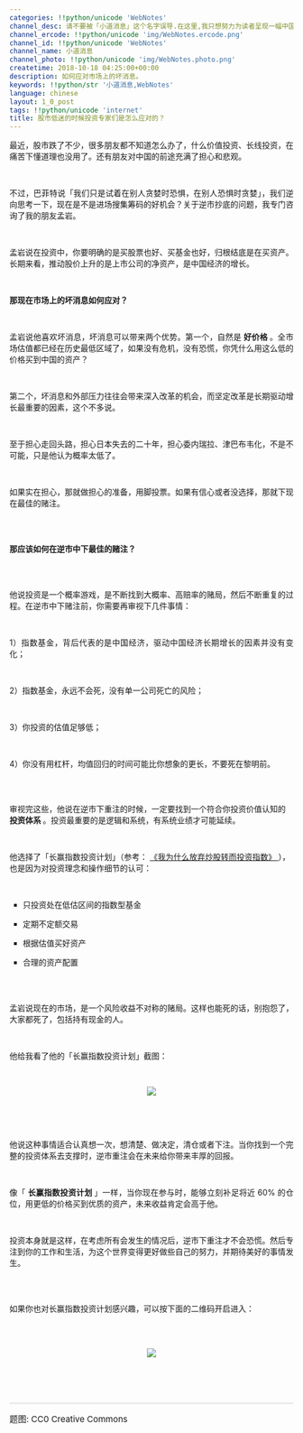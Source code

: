 ```yaml
---
categories: !!python/unicode 'WebNotes'
channel_desc: 请不要被「小道消息」这个名字误导.在这里,我只想努力为读者呈现一幅中国互联网的清明上河图.
channel_ercode: !!python/unicode 'img/WebNotes.ercode.png'
channel_id: !!python/unicode 'WebNotes'
channel_name: 小道消息
channel_photo: !!python/unicode 'img/WebNotes.photo.png'
createtime: 2018-10-18 04:25:00+00:00
description: 如何应对市场上的坏消息。
keywords: !!python/str '小道消息,WebNotes'
language: chinese
layout: 1_0_post
tags: !!python/unicode 'internet'
title: 股市低迷的时候投资专家们是怎么应对的？
---
```

<div class="rich_media_content" id="js_content">
<p style="text-align: justify;">
         最近，股市跌了不少，很多朋友都不知道怎么办了，什么价值投资、长线投资，在痛苦下懂道理也没用了。还有朋友对中国的前途充满了担心和悲观。
        </p>
<p>
<br style="max-width: 100%;box-sizing: border-box !important;word-wrap: break-word !important;"/>
</p>
<p style="text-align: justify;">
         不过，巴菲特说「我们只是试着在别人贪婪时恐惧，在别人恐惧时贪婪」，我们逆向思考一下，现在是不是进场搜集筹码的好机会？关于逆市抄底的问题，我专门咨询了我的朋友孟岩。
        </p>
<p>
<br style="max-width: 100%;box-sizing: border-box !important;word-wrap: break-word !important;"/>
</p>
<p style="text-align: justify;">
         孟岩说在投资中，你要明确的是买股票也好、买基金也好，归根结底是在买资产。长期来看，推动股价上升的是上市公司的净资产，是中国经济的增长。
        </p>
<p>
<span style="max-width: 100%;letter-spacing: 1px;color: rgb(0, 0, 0);box-sizing: border-box !important;word-wrap: break-word !important;">
<br style="max-width: 100%;box-sizing: border-box !important;word-wrap: break-word !important;"/>
</span>
</p>
<p>
<strong>
          那现在市场上的坏消息如何应对？
         </strong>
</p>
<p>
<br style="max-width: 100%;box-sizing: border-box !important;word-wrap: break-word !important;"/>
</p>
<p style="text-align: justify;">
         孟岩说他喜欢坏消息，坏消息可以带来两个优势。第一个，自然是
         <strong>
          好价格
         </strong>
         。全市场估值都已经在历史最低区域了，如果没有危机，没有恐慌，你凭什么用这么低的价格买到中国的资产？
        </p>
<p>
<br style="max-width: 100%;box-sizing: border-box !important;word-wrap: break-word !important;"/>
</p>
<p style="text-align: justify;">
         第二个，坏消息和外部压力往往会带来深入改革的机会，而坚定改革是长期驱动增长最重要的因素，这个不多说。
        </p>
<p>
<br style="max-width: 100%;box-sizing: border-box !important;word-wrap: break-word !important;"/>
</p>
<p style="text-align: justify;">
         至于担心走回头路，担心日本失去的二十年，担心委内瑞拉、津巴布韦化，不是不可能，只是他认为概率太低了。
        </p>
<p>
<br style="max-width: 100%;box-sizing: border-box !important;word-wrap: break-word !important;"/>
</p>
<p style="text-align: justify;">
         如果实在担心，那就做担心的准备，用脚投票。如果有信心或者没选择，那就下现在最佳的赌注。
        </p>
<p style='margin-right: 8px;margin-bottom: 5px;margin-left: 8px;max-width: 100%;min-height: 1em;caret-color: rgb(51, 51, 51);color: rgb(51, 51, 51);font-family: -apple-system-font, BlinkMacSystemFont, "Helvetica Neue", "PingFang SC", "Hiragino Sans GB", "Microsoft YaHei UI", "Microsoft YaHei", Arial, sans-serif;font-size: 17px;letter-spacing: 0.5440000295639038px;text-align: justify;white-space: normal;line-height: 1.75em;box-sizing: border-box !important;word-wrap: break-word !important;'>
<span style="max-width: 100%;letter-spacing: 1px;color: rgb(0, 0, 0);box-sizing: border-box !important;word-wrap: break-word !important;">
<br style="max-width: 100%;box-sizing: border-box !important;word-wrap: break-word !important;"/>
</span>
</p>
<p>
<strong>
          那应该如何在逆市中下最佳的赌注？
         </strong>
</p>
<p style='margin-right: 8px;margin-bottom: 5px;margin-left: 8px;max-width: 100%;min-height: 1em;caret-color: rgb(51, 51, 51);color: rgb(51, 51, 51);font-family: -apple-system-font, BlinkMacSystemFont, "Helvetica Neue", "PingFang SC", "Hiragino Sans GB", "Microsoft YaHei UI", "Microsoft YaHei", Arial, sans-serif;font-size: 17px;letter-spacing: 0.5440000295639038px;text-align: justify;white-space: normal;line-height: 1.75em;box-sizing: border-box !important;word-wrap: break-word !important;'>
<span style="max-width: 100%;letter-spacing: 1px;color: rgb(0, 0, 0);box-sizing: border-box !important;word-wrap: break-word !important;">
<br style="max-width: 100%;box-sizing: border-box !important;word-wrap: break-word !important;"/>
</span>
</p>
<p style="text-align: justify;">
         他说投资是一个概率游戏，是不断找到大概率、高赔率的赌局，然后不断重复的过程。在逆市中下赌注前，你需要再审视下几件事情：
        </p>
<p>
<br style="max-width: 100%;box-sizing: border-box !important;word-wrap: break-word !important;"/>
</p>
<p style="text-align: justify;">
         1）指数基金，背后代表的是中国经济，驱动中国经济长期增长的因素并没有变化；
        </p>
<p>
<br style="max-width: 100%;box-sizing: border-box !important;word-wrap: break-word !important;"/>
</p>
<p style="text-align: justify;">
         2）指数基金，永远不会死，没有单一公司死亡的风险；
        </p>
<p>
<br style="max-width: 100%;box-sizing: border-box !important;word-wrap: break-word !important;"/>
</p>
<p style="text-align: justify;">
         3）你投资的估值足够低；
        </p>
<p>
<br style="max-width: 100%;box-sizing: border-box !important;word-wrap: break-word !important;"/>
</p>
<p style="text-align: justify;">
         4）你没有用杠杆，均值回归的时间可能比你想象的更长，不要死在黎明前。
        </p>
<p style='margin-right: 8px;margin-bottom: 5px;margin-left: 8px;max-width: 100%;min-height: 1em;caret-color: rgb(51, 51, 51);color: rgb(51, 51, 51);font-family: -apple-system-font, BlinkMacSystemFont, "Helvetica Neue", "PingFang SC", "Hiragino Sans GB", "Microsoft YaHei UI", "Microsoft YaHei", Arial, sans-serif;font-size: 17px;letter-spacing: 0.5440000295639038px;text-align: justify;white-space: normal;line-height: 1.75em;box-sizing: border-box !important;word-wrap: break-word !important;'>
<span style="max-width: 100%;letter-spacing: 1px;color: rgb(0, 0, 0);box-sizing: border-box !important;word-wrap: break-word !important;">
<br style="max-width: 100%;box-sizing: border-box !important;word-wrap: break-word !important;"/>
</span>
</p>
<p>
         审视完这些，他说在逆市下重注的时候，一定要找到一个符合你投资价值认知的
         <strong>
          投资体系
         </strong>
         。投资最重要的是逻辑和系统，有系统业绩才可能延续。
        </p>
<p>
<br style="max-width: 100%;box-sizing: border-box !important;word-wrap: break-word !important;"/>
</p>
<p>
         他选择了「长赢指数投资计划」（参考：
         <a href="http://mp.weixin.qq.com/s?__biz=MjM5ODIyMTE0MA==&amp;mid=2650969897&amp;idx=1&amp;sn=a0af05ae33a7a8c640a2c9bb598ae264&amp;chksm=bd3833128a4fba0466ea0dcfdb70b3805a898855644750e7e7252d26cb0a553f100a830d84b4&amp;scene=21#wechat_redirect" target="_blank">
          《我为什么放弃炒股转而投资指数》
         </a>
         ），也是因为对投资理念和操作细节的认可：
        </p>
<p>
<br/>
</p>
<ul class="list-paddingleft-2" style="list-style-type: square;">
<li>
<p>
           只投资处在低估区间的指数型基金
          </p>
</li>
<li>
<p>
           定期不定额交易
          </p>
</li>
<li>
<p>
           根据估值买好资产
          </p>
</li>
<li>
<p>
           合理的资产配置
          </p>
</li>
</ul>
<p style='margin-right: 8px;margin-bottom: 5px;margin-left: 8px;max-width: 100%;min-height: 1em;caret-color: rgb(51, 51, 51);color: rgb(51, 51, 51);font-family: -apple-system-font, BlinkMacSystemFont, "Helvetica Neue", "PingFang SC", "Hiragino Sans GB", "Microsoft YaHei UI", "Microsoft YaHei", Arial, sans-serif;font-size: 17px;letter-spacing: 0.5440000295639038px;text-align: justify;white-space: normal;line-height: 1.75em;box-sizing: border-box !important;word-wrap: break-word !important;'>
<br style="max-width: 100%;box-sizing: border-box !important;word-wrap: break-word !important;"/>
</p>
<p style="text-align: justify;">
         孟岩说现在的市场，是一个风险收益不对称的赌局。这样也能死的话，别抱怨了，大家都死了，包括持有现金的人。
        </p>
<p>
<br style="max-width: 100%;box-sizing: border-box !important;word-wrap: break-word !important;"/>
</p>
<p style="text-align: justify;">
         他给我看了他的「长赢指数投资计划」截图：
        </p>
<p>
<br/>
</p>
<p style="text-align: center;">
<img class="" data-copyright="0" data-ratio="2.1638888888888888" data-s="300,640" data-src="" data-type="jpeg" data-w="1080" src="{{ '/img/ow5rEn8QGlH7gqqwcCibotvlZMOSa3FxoHJZ3r8cKibahAUOmooEtbz4v7cjib4WNTaDlicwVtHOUvoEwt15C5GMTg.jpeg' | prepend: site.img | replace: '//','/' }}" style=""/>
</p>
<p>
<br/>
</p>
<p style="text-align: justify;">
<br/>
</p>
<p style="text-align: justify;">
         他说这种事情适合认真想一次，想清楚、做决定，清仓或者下注。当你找到一个完整的投资体系去支撑时，逆市重注会在未来给你带来丰厚的回报。
        </p>
<p>
<br style="max-width: 100%;box-sizing: border-box !important;word-wrap: break-word !important;"/>
</p>
<p style="text-align: justify;">
         像「
         <strong>
          长赢指数投资计划
         </strong>
         」一样，当你现在参与时，能够立刻补足将近 60% 的仓位，用更低的价格买到优质的资产，未来收益肯定会高于他。
        </p>
<p>
<br style="max-width: 100%;box-sizing: border-box !important;word-wrap: break-word !important;"/>
</p>
<p style="text-align: justify;">
         投资本身就是这样，在考虑所有会发生的情况后，逆市下重注才不会恐慌。然后专注到你的工作和生活，为这个世界变得更好做些自己的努力，并期待美好的事情发生。
        </p>
<p style='margin-right: 8px;margin-bottom: 5px;margin-left: 8px;max-width: 100%;min-height: 1em;caret-color: rgb(51, 51, 51);color: rgb(51, 51, 51);font-family: -apple-system-font, BlinkMacSystemFont, "Helvetica Neue", "PingFang SC", "Hiragino Sans GB", "Microsoft YaHei UI", "Microsoft YaHei", Arial, sans-serif;font-size: 17px;letter-spacing: 0.5440000295639038px;text-align: justify;white-space: normal;line-height: 1.75em;box-sizing: border-box !important;word-wrap: break-word !important;'>
<span style="max-width: 100%;letter-spacing: 1px;color: rgb(0, 0, 0);box-sizing: border-box !important;word-wrap: break-word !important;">
<br style="max-width: 100%;box-sizing: border-box !important;word-wrap: break-word !important;"/>
</span>
</p>
<p>
         如果你也对长赢指数投资计划感兴趣，可以按下面的二维码开启进入：
        </p>
<p style='margin-right: 8px;margin-bottom: 5px;margin-left: 8px;max-width: 100%;min-height: 1em;caret-color: rgb(51, 51, 51);color: rgb(51, 51, 51);font-family: -apple-system-font, BlinkMacSystemFont, "Helvetica Neue", "PingFang SC", "Hiragino Sans GB", "Microsoft YaHei UI", "Microsoft YaHei", Arial, sans-serif;font-size: 17px;letter-spacing: 0.5440000295639038px;text-align: justify;white-space: normal;line-height: 1.75em;box-sizing: border-box !important;word-wrap: break-word !important;'>
<span style="max-width: 100%;letter-spacing: 1px;color: rgb(0, 0, 0);box-sizing: border-box !important;word-wrap: break-word !important;">
<br/>
</span>
</p>
<p style="text-align: center;">
<img class="" data-copyright="0" data-ratio="0.84375" data-s="300,640" data-src="" data-type="jpeg" data-w="640" src="{{ '/img/ow5rEn8QGlH7gqqwcCibotvlZMOSa3FxoeePMNkFzZY03ThfboZiaRdEtAzcg3CrUmOtlbrHWaYaJ9s47pkkIibfA.jpeg' | prepend: site.img | replace: '//','/' }}" style=""/>
</p>
<p style='margin-right: 8px;margin-bottom: 5px;margin-left: 8px;max-width: 100%;min-height: 1em;caret-color: rgb(51, 51, 51);color: rgb(51, 51, 51);font-family: -apple-system-font, BlinkMacSystemFont, "Helvetica Neue", "PingFang SC", "Hiragino Sans GB", "Microsoft YaHei UI", "Microsoft YaHei", Arial, sans-serif;font-size: 17px;letter-spacing: 0.5440000295639038px;text-align: justify;white-space: normal;line-height: 1.75em;box-sizing: border-box !important;word-wrap: break-word !important;'>
<span style="max-width: 100%;letter-spacing: 1px;color: rgb(0, 0, 0);box-sizing: border-box !important;word-wrap: break-word !important;">
</span>
</p>
<p style="white-space: normal;">
<br/>
</p>
<hr style="margin-top: 1em;margin-bottom: 1em;white-space: normal;max-width: 100%;font-family: Lato, Helvetica, Arial, freesans, clean, sans-serif;border-right-width: 0px;border-bottom-width: 0px;border-left-width: 0px;border-top-style: solid;border-top-color: rgb(234, 234, 234);height: 1px;color: rgb(51, 51, 51);font-size: 15px;box-sizing: border-box !important;word-wrap: break-word !important;"/>
<p style="white-space: normal;">
<span style="font-size: 15px;">
          题图: CC0 Creative Commons
         </span>
<br/>
</p>
</div>